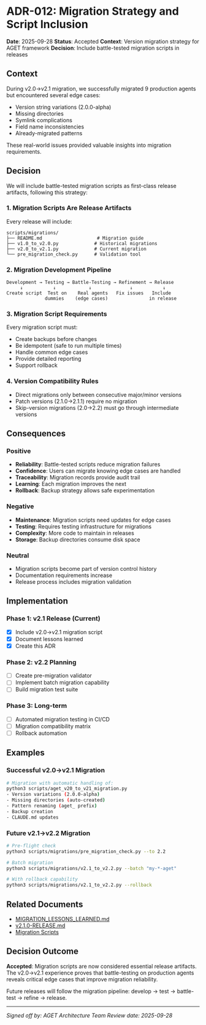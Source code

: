 # ADR-012: Migration Strategy and Script Inclusion

**Date**: 2025-09-28
**Status**: Accepted
**Context**: Version migration strategy for AGET framework
**Decision**: Include battle-tested migration scripts in releases

## Context

During v2.0→v2.1 migration, we successfully migrated 9 production agents but encountered several edge cases:
- Version string variations (2.0.0-alpha)
- Missing directories
- Symlink complications
- Field name inconsistencies
- Already-migrated patterns

These real-world issues provided valuable insights into migration requirements.

## Decision

We will include battle-tested migration scripts as first-class release artifacts, following this strategy:

### 1. Migration Scripts Are Release Artifacts
Every release will include:
```
scripts/migrations/
├── README.md                    # Migration guide
├── v1.0_to_v2.0.py             # Historical migrations
├── v2.0_to_v2.1.py             # Current migration
└── pre_migration_check.py      # Validation tool
```

### 2. Migration Development Pipeline
```
Development → Testing → Battle-Testing → Refinement → Release
     ↓           ↓            ↓              ↓           ↓
Create script  Test on    Real agents   Fix issues   Include
              dummies    (edge cases)               in release
```

### 3. Migration Script Requirements
Every migration script must:
- Create backups before changes
- Be idempotent (safe to run multiple times)
- Handle common edge cases
- Provide detailed reporting
- Support rollback

### 4. Version Compatibility Rules
- Direct migrations only between consecutive major/minor versions
- Patch versions (2.1.0→2.1.1) require no migration
- Skip-version migrations (2.0→2.2) must go through intermediate versions

## Consequences

### Positive
- **Reliability**: Battle-tested scripts reduce migration failures
- **Confidence**: Users can migrate knowing edge cases are handled
- **Traceability**: Migration records provide audit trail
- **Learning**: Each migration improves the next
- **Rollback**: Backup strategy allows safe experimentation

### Negative
- **Maintenance**: Migration scripts need updates for edge cases
- **Testing**: Requires testing infrastructure for migrations
- **Complexity**: More code to maintain in releases
- **Storage**: Backup directories consume disk space

### Neutral
- Migration scripts become part of version control history
- Documentation requirements increase
- Release process includes migration validation

## Implementation

### Phase 1: v2.1 Release (Current)
- [x] Include v2.0→v2.1 migration script
- [x] Document lessons learned
- [x] Create this ADR

### Phase 2: v2.2 Planning
- [ ] Create pre-migration validator
- [ ] Implement batch migration capability
- [ ] Build migration test suite

### Phase 3: Long-term
- [ ] Automated migration testing in CI/CD
- [ ] Migration compatibility matrix
- [ ] Rollback automation

## Examples

### Successful v2.0→v2.1 Migration
```bash
# Migration with automatic handling of:
python3 scripts/aget_v20_to_v21_migration.py
- Version variations (2.0.0-alpha)
- Missing directories (auto-created)
- Pattern renaming (aget_ prefix)
- Backup creation
- CLAUDE.md updates
```

### Future v2.1→v2.2 Migration
```bash
# Pre-flight check
python3 scripts/migrations/pre_migration_check.py --to 2.2

# Batch migration
python3 scripts/migrations/v2.1_to_v2.2.py --batch "my-*-aget"

# With rollback capability
python3 scripts/migrations/v2.1_to_v2.2.py --rollback
```

## Related Documents
- [MIGRATION_LESSONS_LEARNED.md](../docs/MIGRATION_LESSONS_LEARNED.md)
- [v2.1.0-RELEASE.md](../docs/v2.1.0-RELEASE.md)
- [Migration Scripts](../scripts/migrations/)

## Decision Outcome

**Accepted**: Migration scripts are now considered essential release artifacts. The v2.0→v2.1 experience proves that battle-testing on production agents reveals critical edge cases that improve migration reliability.

Future releases will follow the migration pipeline: develop → test → battle-test → refine → release.

---
*Signed off by: AGET Architecture Team*
*Review date: 2025-09-28*